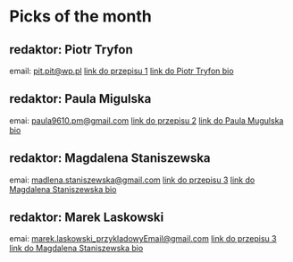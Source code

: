 # Picks of the month

## redaktor: Piotr Tryfon
email: pit.pit@wp.pl
[link do przepisu 1](przepis1.md) 
[link do Piotr Tryfon bio](PiotrTryfon.md) 

## redaktor: Paula Migulska
emai: paula9610.pm@gmail.com
[link do przepisu 2](przepis2.md) 
[link do Paula Mugulska bio](PaulaMigulska.md) 

## redaktor: Magdalena Staniszewska
emai: madlena.staniszewska@gmail.com
[link do przepisu 3](przepis3.md) 
[link do Magdalena Staniszewska bio](MagdalenaStaniszewska.md) 

## redaktor: Marek Laskowski
emai: marek.laskowski_przykladowyEmail@gmail.com
[link do przepisu 3](przepis4.md) 
[link do Magdalena Staniszewska bio](MarekLaskowski.md) 
